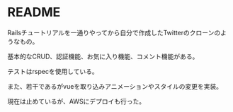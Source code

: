 # README

Railsチュートリアルを一通りやってから自分で作成したTwitterのクローンのようなもの。

基本的なCRUD、認証機能、お気に入り機能、コメント機能がある。

テストはrspecを使用している。

また、若干であるがvueを取り込みアニメーションやスタイルの変更を実装。

現在は止めているが、AWSにデプロイも行った。
